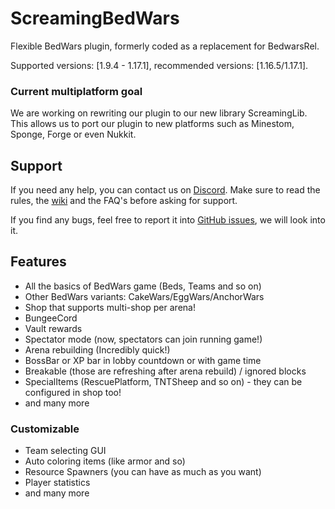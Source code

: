 # ScreamingBedWars

Flexible BedWars plugin, formerly coded as a replacement for BedwarsRel.

Supported versions: \[1.9.4 - 1.17.1\], recommended versions: \[1.16.5/1.17.1\].

### Current multiplatform goal

We are working on rewriting our plugin to our new library ScreamingLib. This allows us to port our plugin to new platforms such as Minestom, Sponge, Forge or even Nukkit.

## Support

If you need any help, you can contact us on [Discord](https://screamingsandals.org/discord). Make sure to read the rules, the [wiki](https://github.com/ScreamingSandals/BedWars/wiki) and the FAQ's before asking for support.

If you find any bugs, feel free to report it into [GitHub issues](https://github.com/ScreamingSandals/BedWars/issues), we will look into it.

## Features

* All the basics of BedWars game (Beds, Teams and so on)
* Other BedWars variants: CakeWars/EggWars/AnchorWars
* Shop that supports multi-shop per arena!
* BungeeCord
* Vault rewards
* Spectator mode (now, spectators can join running game!)
* Arena rebuilding (Incredibly quick!)
* BossBar or XP bar in lobby countdown or with game time
* Breakable (those are refreshing after arena rebuild) / ignored blocks
* SpecialItems (RescuePlatform, TNTSheep and so on) - they can be configured in shop too!
* and many more

### Customizable

* Team selecting GUI
* Auto coloring items (like armor and so)
* Resource Spawners (you can have as much as you want)
* Player statistics
* and many more